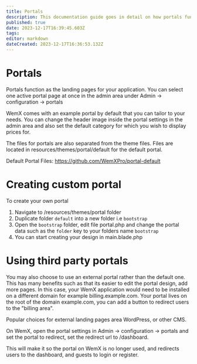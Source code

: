 ```yaml
---
title: Portals
description: This documentation guide goes in detail on how portals function
published: true
date: 2023-12-17T16:39:45.603Z
tags: 
editor: markdown
dateCreated: 2023-12-17T16:36:53.132Z
---
```


# Portals

Portals function as the landing pages for your application. You can select one active portal page at once in the admin area under Admin -> configuration -> portals

WemX comes with an example portal by default that you can tailor to your needs. You can change the header image inside the portal settings in the admin area and also set the default category for which you wish to display prices for.

The files for portals are also separated from the theme files. Files are  located in resources/themes/portal/default for the default portal. 

Default Portal Files: https://github.com/WemXPro/portal-default

# Creating custom portal

To create your own portal

1. Navigate to /resources/themes/portal folder
2. Duplicate folder `default` into a new folder i.e `bootstrap`
3. Open the `bootstrap` folder, edit file portal.php and change the portal data such as the `folder` key to your folders name `bootstrap`
4. You can start creating your design in main.blade.php

# Using third party portals

You may also choose to use an external portal rather than the default one. This has many benefits such as that its easier to edit the portal design, add more pages. In this case, your WemX application would need to be installed on a different domain for example billing.example.com. Your portal lives on the root of the domain example.com, you can add a button to redirect users to the "billing area".

Popular choices for external landing pages area WordPress, or other CMS.

On WemX, open the portal settings in Admin -> configuration -> portals and set the portal to redirect, set the redirect url to /dashboard.

This will make it so the portal on WemX is no longer used, and redirects users to the dashboard, and guests to login or register.